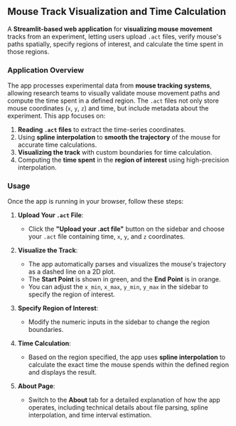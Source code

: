 ## Mouse Track Visualization and Time Calculation

A **Streamlit-based web application** for **visualizing mouse movement** tracks from an experiment, letting users upload `.act` files, verify mouse's paths spatially, specify regions of interest, and calculate the time spent in those regions.

### Application Overview

The app processes experimental data from **mouse tracking systems**, allowing research teams to visually validate mouse movement paths and compute the time spent in a defined region. The `.act` files not only store mouse coordinates (`x`, `y`, `z`) and time, but include metadata about the experiment. This app focuses on:

1. **Reading `.act` files** to extract the time-series coordinates.
2. Using **spline interpolation** to **smooth the trajectory** of the mouse for accurate time calculations.
3. **Visualizing the track** with custom boundaries for time calculation.
4. Computing the **time spent** in the **region of interest** using high-precision interpolation.

### Usage

Once the app is running in your browser, follow these steps:

1. **Upload Your `.act` File**:
   - Click the **"Upload your .act file"** button on the sidebar and choose your `.act` file containing time, `x`, `y`, and `z` coordinates.

2. **Visualize the Track**:
   - The app automatically parses and visualizes the mouse's trajectory as a dashed line on a 2D plot.
   - The **Start Point** is shown in green, and the **End Point** is in orange.
   - You can adjust the `x_min`, `x_max`, `y_min`, `y_max` in the sidebar to specify the region of interest.

3. **Specify Region of Interest**:
   - Modify the numeric inputs in the sidebar to change the region boundaries.

4. **Time Calculation**:
   - Based on the region specified, the app uses **spline interpolation** to calculate the exact time the mouse spends within the defined region and displays the result.

5. **About Page**:
   - Switch to the **About** tab for a detailed explanation of how the app operates, including technical details about file parsing, spline interpolation, and time interval estimation.
